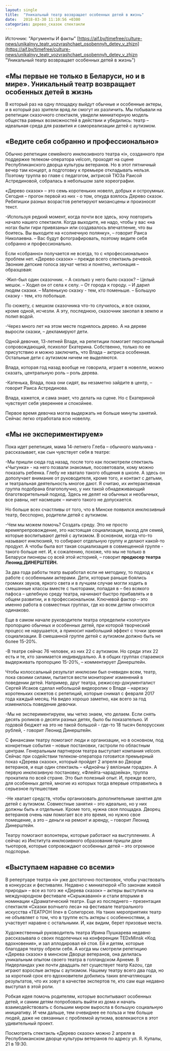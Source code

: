 ```yaml
---
layout: single
title:  "Уникальный театр возвращает особенных детей в жизнь"
date:   2018-03-30 11:10:56 +0300
categories: дерево_сказок спектакли
---
```


Источник: "Аргументы И факты" [https://aif.by/timefree/culture-news/unikalnyy_teatr_vozvrashchaet_osobennyh_detey_v_zhizn](https://aif.by/timefree/culture-news/unikalnyy_teatr_vozvrashchaet_osobennyh_detey_v_zhizn "Уникальный театр возвращает особенных детей в жизнь")

## «Мы первые не только в Беларуси, но и в мире». Уникальный театр возвращает особенных детей в жизнь ##

 В который раз на одну площадку выйдут обычные и особенные актеры, и в который раз зрители вряд ли смогут их различить. Мы побывали на репетиции сказочного спектакля, увидели миниатюрную модель общества равных возможностей в действии и убедились: театр – идеальная среда для развития и самореализации детей с аутизмом.

## «Ведите себя собранно и профессионально» ##

Обычно репетиции семейного инклюзивного театра «i», созданного при поддержке телеком-оператора velcom, проходят на сцене Республиканского дворца культуры ветеранов. Но в этот пятничный вечер там концерт, а подготовку к премьере откладывать нельзя. Поэтому труппа во главе с педагогом, актрисой ТЮЗа Раисой Астрединовой, собралась в небольшом зале хореографии.

«Дерево сказок» – это семь коротеньких новелл, добрых и остроумных. Сегодня – прогон первой из них - о том, откуда взялось Дерево сказок. Ребятишки разных возрастов репетируют мизансцены и произносят текст.

-Используя редкий момент, когда почти все здесь, хочу повторить начало нашего спектакля. Когда выходите, не надо, чтобы у вас «на ногах были гири привязаны» или создавалось впечатление, что вы боитесь. Вы выходите на «солнечную полянку», – говорит Раиса Николаевна. – Вас будут фотографировать, поэтому ведите себя собранно и профессионально.  

Если «собранно» получается не всегда, то с «профессионально» проблем нет. «Дерево сказок» – прежде всего спектакль речевой. Звонкие детские голоса звучат четко и понятно, интонация – образцовая:

-Жил-был один сказочник. – А сколько у него было сказок? – Целый мешок. – Ходил он от села к селу. – От города к городу. – И дарил людям сказки. – Маленькую сказку - тем, кто поменьше. – Большую сказку - тем, кто побольше.  

По сюжету, с мешком сказочника что-то случилось, и все сказки, кроме одной, исчезли. А эту, последнюю, сказочник закопал в землю и полил водой.

-Через много лет на этом месте поднялось дерево. А на дереве выросли сказки, – декламируют дети.

Одной девочке, 13-летней Владе, на репетиции помогает персональный сопровождающий, психолог Екатерина. Собственно, только по ее присутствию и можно заключить, что Влада – актриса особенная. Остальные дети с аутизмом ничем не выделяются.

Влада, которая год назад вообще не говорила, играет в новелле, можно сказать, центральную роль – роль дерева.

-Катенька, Влада, пока они сидят, вы незаметно зайдите в центр, – говорит Раиса Астрединова.  

Влада, кажется, и сама знает, что делать на сцене. Но с Екатериной чувствует себя увереннее и спокойнее.

Первое время девочка могла выдержать не больше минуты занятий. Сейчас легко отработала всю новеллу.

## «Мы не экспериментируем» ##
Пока идет репетиция, мама 14-летнего Глеба – обычного мальчика - рассказывает, как сын чувствует себя в театре:

-Мы пришли сюда год назад, после того как посмотрели спектакль «Чыгунка» - на него позвали знакомые, посоветовали, кому можно показать ребенка. Глебу не хватало такого общения в школе. А здесь он дополучает внимание от руководителя, кроме того, и контакт с детьми, и театральная деятельность многое дают. Я считаю, их интерактивная группа подобрана благополучно, у них такой обнадеживающий благотворительный подход. Здесь не делят на обычных и необычных, все равны, нет насмешек – ничего такого не допускается.

Но больше всех счастливы от того, что в Минске появился инклюзивный театр, бесспорно, родители детей с аутизмом.

-Чем мы можем помочь? Создать среду. Это не просто времяпрепровождение, это настоящая социализация, выход для семей, которые воспитывают детей с аутизмом. В основном, когда что-то называют инклюзией, то собирают отдельную группу и делают какой-то продукт. А чтобы была вот такая социализация в совмещенной группе -  такого больше нет. И, к сожалению, похоже, что мы не только в Беларуси пионеры со всей этой историей, – говорит **продюсер театра Леонид ДИНЕРШТЕЙН.**

За два года работы театр выработал если не методику, то подход к работе с особенными актерами. Дети, которые раньше боялись громких звуков, яркого света и в лучшем случае могли ходить в смешанные классы вместе с тьюторами, попадая в – без всякого пафоса – целебную среду театра, начинают быстро прибавлять и в общем развитии, и в профессиональном. Ключевой фактор – это именно работа в совместных группах, где ко всем детям относятся одинаково.

Еще в самом начале руководители театра определили «золотую» пропорцию обычных и особенных детей, при которой творческий процесс не нарушается, а приносит наибольший эффект с точки зрения социализации. В смешанной группе детей с аутизмом должно быть не более 15-20%.

-В театре сейчас 76 человек, из них 22 с аутизмом. Но среди этих 22 есть и те, кто занимается индивидуально. А в общих группах стараемся выдерживать пропорцию 15-20%, – комментирует Динерштейн.

Чтобы колоссальный результат инклюзии был очевиден всем, театр, пока своими силами, пытается вести мониторинг изменений в поведении детей. Например, друг театра, режиссер-документалист Сергей Исаков сделал небольшой видеоролик о Владе – нарезку коротеньких сюжетов с репетиций, которые снимал с февраля 2017 года каждый месяц. На видео хорошо заметно, как всего за год изменилось поведение девочки.

-Мы не экспериментируем, мы четко знаем, что делаем. Если снять десять роликов о десяти разных детях, было бы показательно. И годовой бюджет на это не такой большой - где-то 18 тысяч белорусских рублей, - говорит Леонид Динерштейн.

С финансами театру помогают люди и организации, но в основном, под конкретные события – новые постановки, гастроли по областным центрам. Генеральным партнером театра выступает компания velcom. Сейчас при содействии телеком-оператора готовится премьерный показ «Дерева сказок», который пройдет 2 апреля во Дворце ветеранов, и еще один спектакль – «Аднойчы ў вялізным горадзе». А первую инклюзивную постановку, «Флейта-чарадзейка», труппа прокатила по всей стране. Это был полезный опыт. И, прежде всего, для особенных детей, многие из которых тогда впервые отправились в серьезное путешествие

-Не хватает средств, чтобы организовать дополнительные занятия для детей с аутизмом. Совместные занятия – это идеально, но у них должны быть и отдельные. Кроме того, нужна своя площадка. Дворец ветеранов очень нам помогает все это время, но нужно свое помещение, а это – деньги на ремонт и аренду, – говорит Леонид Динерштейн.

Театру помогают волонтеры, которые работают на выступлениях. А сейчас из Института инклюзивного образования пришли двое тьюторов, которые сопровождают особенных детей – это огромное подспорье.  

## «Выступаем наравне со всеми» ##
В репертуаре театра «i» уже достаточно постановок, чтобы участвовать в конкурсах и фестивалях. Недавно с миниатюрой «По законам живой природы» – все из того же «Дерева сказок» – актеры выступили на международном фестивале «Скрыжаванні» и стали вторыми в номинации «Драматический театр». Еще из последнего – презентация спектакля «Сказки волчьего леса» на фестивале театрального искусства «ТЕАТРОН line» в Солигорске. На таких мероприятиях театр не объявляет о том, что в труппе есть актеры с особенностями, а участвует наравне с остальными. И, как видим, берет призовые места.  

Художественный руководитель театра Ирина Пушкарева недавно рассказывала о своих подопечных на конференции TEDxMinsk «Код вдохновения», и зал аплодировал ей стоя. Ей и детям, которые благодаря театру обрели себя. А когда мы смотрели репетицию «Дерева сказок» в минском Дворце ветеранов, она делилась уникальным опытом своего театра в голландском Арнеме. В Нидерландах уже почти двадцать лет существует театр Kazou, где играют взрослые актеры с аутизмом. Нашему театру всего два года, но за короткий срок его вдохновители добились таких впечатляющих результатов, что их зовут в качестве экспертов те, кто сам еще недавно выступал в этой роли.

Робкая идея помочь родителям, которые воспитывают особенных детей, и самим детям попробовать выйти из дома и начать взаимодействовать с большим миром выросла в большую социальную инициативу. И чем дальше, тем очевиднее ее польза и тем больше людей, даже не связанных с проблемой аутизма, вовлекаются в этот удивительный проект.

Посмотреть спектакль «Дерево сказок» можно 2 апреля в Республиканском дворце культуры ветеранов по адресу ул. Я. Купалы, 21 в 19:30.

[jekyll-docs]: https://jekyllrb.com/docs/home
[jekyll-gh]:   https://github.com/jekyll/jekyll
[jekyll-talk]: https://talk.jekyllrb.com/
